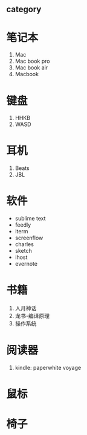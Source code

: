 category
----

# 笔记本
1. Mac
2. Mac book pro
3. Mac book air
4. Macbook

# 键盘 
1. HHKB
2. WASD

# 耳机
1. Beats
2. JBL

# 软件 
- sublime text
- feedly
- iterm
- screenflow
- charles
- sketch
- ihost
- evernote

# 书籍 
1. 人月神话 
2. 龙书-编译原理 
3. 操作系统

# 阅读器 
1. kindle: paperwhite voyage

# 鼠标 

# 椅子 